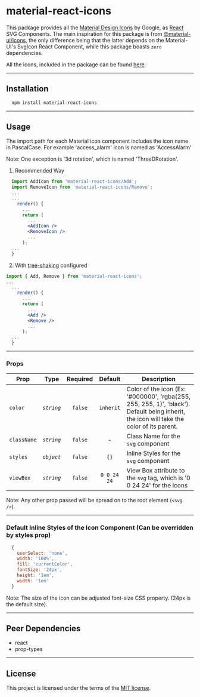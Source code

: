 # material-react-icons

This package provides all the [Material Design Icons](https://material.io/icons) by Google, as [React](https://reactjs.org/) SVG Components. The main inspiration for this package is from [@material-ui/icons](https://www.npmjs.com/package/@material-ui/icons), the only difference being that the latter depends on the Material-UI's SvgIcon React Component, while this package boasts `zero` dependencies.

All the icons, included in the package can be found [here](https://material.io/icons).

---

## Installation

```sh
  npm install material-react-icons
```

---

## Usage

The import path for each Material icon component includes the icon name in PascalCase. For example 'access_alarm' icon is named as 'AccessAlarm'

Note: One exception is '3d rotation', which is named 'ThreeDRotation'.

1.  Recommended Way

```jsx
  import AddIcon from 'material-react-icons/Add';
  import RemoveIcon from 'material-react-icons/Remove';
  ...
  ...
    render() {
      ...
      return (
        ...
        <AddIcon />
        <RemoveIcon />
        ...
      );
  ...
  }
```

2.  With [tree-shaking](https://webpack.js.org/guides/tree-shaking/) configured

```jsx
import { Add, Remove } from 'material-react-icons';
...
  ...
    render() {
      ...
      return (
        ...
        <Add />
        <Remove />
        ...
      );
  ...
  }
```

---

### Props

| Prop             | Type                 | Required | Default              | Description                                                                                                                              |
| ---------------- | :------------------: | :------: | :------------------: | ---------------------------------------------------------------------------------------------------------------------------------------- |
| `color`          | _`string`_           | `false`  | `inherit`            | Color of the icon (Ex: '#000000', 'rgba(255, 255, 255, 1)', 'black'). Default being inherit, the icon will take the color of its parent. |
| `className`      | _`string`_           | `false`  | -                    | Class Name for the `svg` component                                                                                                       |
| `styles`         | _`object`_           | `false`  | `{}`                 | Inline Styles for the `svg` component                                                                                                    |
| `viewBox`        | _`string`_           | `false`  | `0 0 24 24`          | View Box attribute to the `svg` tag, which is '0 0 24 24' for the icons                                                                  |

Note: Any other prop passed will be spread on to the root element (`<svg />`).

---

### Default Inline Styles of the Icon Component (Can be overridden by styles prop)
```javascript
  {
    userSelect: 'none',
    width: '100%',
    fill: 'currentColor',
    fontSize: '24px',
    height: '1em',
    width: '1em'
  }
```
Note: The size of the icon can be adjusted font-size CSS property. (24px is the default size).

---

## Peer Dependencies

- react
- prop-types


---

## License

This project is licensed under the terms of the
[MIT license](/LICENSE).
